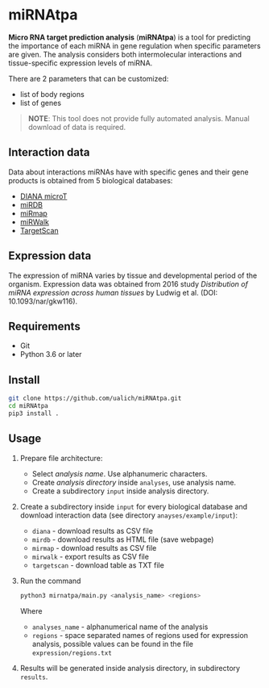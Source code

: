 # miRNAtpa
**Micro RNA target prediction analysis** (**miRNAtpa**) is a tool for predicting the importance of each miRNA in gene regulation when specific parameters are given. The analysis considers both intermolecular interactions and tissue-specific expression levels of miRNA.

There are 2 parameters that can be customized:
* list of body regions
* list of genes

> **NOTE**: This tool does not provide fully automated analysis. Manual download of data is required.

## Interaction data
Data about interactions miRNAs have with specific genes and their gene products is obtained from 5 biological databases:

* [DIANA microT](http://diana.imis.athena-innovation.gr/DianaTools/index.php?r=microT_CDS/index)
* [miRDB](http://mirdb.org/)
* [miRmap](https://mirmap.ezlab.org/app/)
* [miRWalk](http://mirwalk.umm.uni-heidelberg.de/)
* [TargetScan](http://www.targetscan.org/)

## Expression data
The expression of miRNA varies by tissue and developmental period of the organism.
Expression data was obtained from 2016 study _Distribution of miRNA expression across human tissues_ by Ludwig et al. (DOI: 10.1093/nar/gkw116).


## Requirements

* Git
* Python 3.6 or later

## Install

```bash
git clone https://github.com/ualich/miRNAtpa.git
cd miRNAtpa
pip3 install .
```

## Usage

1. Prepare file architecture:
   * Select _analysis name_. Use alphanumeric characters.
   * Create _analysis directory_ inside `analyses`, use analysis name.
   * Create a subdirectory `input` inside analysis directory.


2. Create a subdirectory inside `input` for every biological database and download interaction data (see directory `anayses/example/input`):
    * `diana` - download results as CSV file
    * `mirdb` - download results as HTML file (save webpage)
    * `mirmap` - download results as CSV file
    * `mirwalk` - export results as CSV file
    * `targetscan` - download table as TXT file
   

3. Run the command

   ```bash
   python3 mirnatpa/main.py <analysis_name> <regions>
   ```

   Where
   
   * `analyses_name` - alphanumerical name of the analysis
   * `regions` - space separated names of regions used for expression analysis, possible values can be found in the file `expression/regions.txt`


4. Results will be generated inside analysis directory, in subdirectory `results`.
